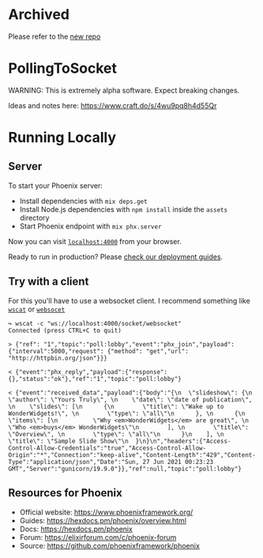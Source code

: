 # Archived

Please refer to the [new repo](https://github.com/codeOfRobin/Napolleon/)

# PollingToSocket

WARNING: This is extremely alpha software. Expect breaking changes.

Ideas and notes here: https://www.craft.do/s/4wu9pq8h4d55Qr

# Running Locally

## Server

To start your Phoenix server:

- Install dependencies with `mix deps.get`
- Install Node.js dependencies with `npm install` inside the `assets` directory
- Start Phoenix endpoint with `mix phx.server`

Now you can visit [`localhost:4000`](http://localhost:4000) from your browser.

Ready to run in production? Please [check our deployment guides](https://hexdocs.pm/phoenix/deployment.html).

## Try with a client

For this you'll have to use a websocket client. I recommend something like [`wscat`](https://github.com/websockets/wscat) or [`websocet`](https://github.com/vi/websocat)

```
↪ wscat -c "ws://localhost:4000/socket/websocket"
Connected (press CTRL+C to quit)

> {"ref": "1","topic":"poll:lobby","event":"phx_join","payload":{"interval":5000,"request": {"method": "get","url": "http://httpbin.org/json"}}}

< {"event":"phx_reply","payload":{"response":{},"status":"ok"},"ref":"1","topic":"poll:lobby"}

< {"event":"received_data","payload":{"body":"{\n  \"slideshow\": {\n    \"author\": \"Yours Truly\", \n    \"date\": \"date of publication\", \n    \"slides\": [\n      {\n        \"title\": \"Wake up to WonderWidgets!\", \n        \"type\": \"all\"\n      }, \n      {\n        \"items\": [\n          \"Why <em>WonderWidgets</em> are great\", \n          \"Who <em>buys</em> WonderWidgets\"\n        ], \n        \"title\": \"Overview\", \n        \"type\": \"all\"\n      }\n    ], \n    \"title\": \"Sample Slide Show\"\n  }\n}\n","headers":{"Access-Control-Allow-Credentials":"true","Access-Control-Allow-Origin":"*","Connection":"keep-alive","Content-Length":"429","Content-Type":"application/json","Date":"Sun, 27 Jun 2021 00:23:23 GMT","Server":"gunicorn/19.9.0"}},"ref":null,"topic":"poll:lobby"}

```

## Resources for Phoenix

- Official website: https://www.phoenixframework.org/
- Guides: https://hexdocs.pm/phoenix/overview.html
- Docs: https://hexdocs.pm/phoenix
- Forum: https://elixirforum.com/c/phoenix-forum
- Source: https://github.com/phoenixframework/phoenix
